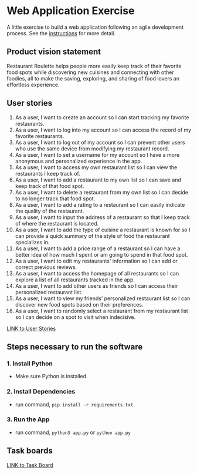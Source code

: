 # Web Application Exercise

A little exercise to build a web application following an agile development process. See the [instructions](instructions.md) for more detail.

## Product vision statement

Restaurant Roulette helps people more easily keep track of their favorite food spots while discovering new cuisines and connecting with other foodies, all to make the saving, exploring, and sharing of food lovers an effortless experience.

## User stories

1.  As a user, I want to create an account so I can start tracking my favorite restaurants.
2.  As a user, I want to log into my account so I can access the record of my favorite restaurants.
3.  As a user, I want to log out of my account so I can prevent other users who use the same device from modifying my restaurant record.
4.  As a user, I want to set a username for my account so I have a more anonymous and personalized experience in the app.
5.  As a user, I want to access my own restaurant list so I can view the restaurants I keep track of.
6.  As a user, I want to add a restaurant to my own list so I can save and keep track of that food spot.
7.  As a user, I want to delete a restaurant from my own list so I can decide to no longer track that food spot.
8.  As a user, I want to add a rating to a restaurant so I can easily indicate the quality of the restaurant.
9.  As a user, I want to input the address of a restaurant so that I keep track of where the restaurant is located.
10. As a user, I want to add the type of cuisine a restaurant is known for so I can provide a quick summary of the style of food the restaurant specializes in.
11. As a user, I want to add a price range of a restaurant so I can have a better idea of how much I spent or am going to spend in that food spot.
12. As a user, I want to edit my restaurants' information so I can add or correct previous reviews.
13. As a user, I want to access the homepage of all restaurants so I can explore a list of all restaurants tracked in the app.
14. As a user, I want to add other users as friends so I can access their personalized restaurant list.
15. As a user, I want to view my friends’ personalized restaurant list so I can discover new food spots based on their preferences.
16. As a user, I want to randomly select a restaurant from my restaurant list so I can decide on a spot to visit when indecisive.

[LINK to User Stories](https://github.com/software-students-spring2025/2-web-app-swe-city/issues)

## Steps necessary to run the software

### 1️. Install Python
- Make sure Python is installed. 

### 2. Install Dependencies
- run command, `pip install -r requirements.txt`

### 3. Run the App
- run command, `python3 app.py` or `python app.py`

## Task boards

[LINK to Task Board](https://github.com/orgs/software-students-spring2025/projects/20/views/2)
